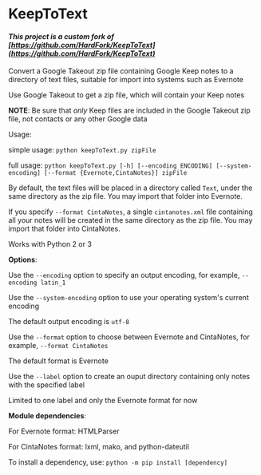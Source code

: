 # KeepToText
#### *This project is a custom fork of [https://github.com/HardFork/KeepToText](https://github.com/HardFork/KeepToText)*

Convert a Google Takeout zip file containing Google Keep notes to a
directory of text files, suitable for import into systems such as Evernote

Use Google Takeout to get a zip file, which will contain your Keep notes

**NOTE**: Be sure that *only* Keep files are included in the Google Takeout zip file, not contacts or any other Google data

Usage:

  simple usage: `python keepToText.py zipFile`
  
  full usage: `python keepToText.py [-h] [--encoding ENCODING] [--system-encoding]
                     [--format {Evernote,CintaNotes}]
                     zipFile`

By default, the text files will be placed in a directory called `Text`, under the same
directory as the zip file. You may import that folder into Evernote.

If you specify `--format CintaNotes`, a single `cintanotes.xml` file containing all your notes will be
created in the same directory as the zip file. You may import that folder into CintaNotes.

Works with Python 2 or 3

**Options**:
  
  Use the `--encoding` option to specify an output encoding, for example, `--encoding latin_1`
  
  Use the `--system-encoding` option to use your operating system's current encoding
  
  The default output encoding is `utf-8`
  
  Use the `--format` option to choose between Evernote and CintaNotes, for example, `--format CintaNotes`
  
  The default format is Evernote
  
  Use the `--label` option to create an ouput directory containing only notes with the specified label
  
  Limited to one label and only the Evernote format for now
    
**Module dependencies**:

   For Evernote format: HTMLParser
   
   For CintaNotes format: lxml, mako, and python-dateutil
   
   To install a dependency, use: `python -m pip install [dependency]`
